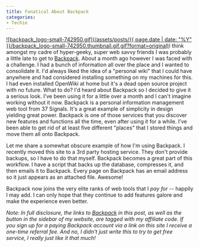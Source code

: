 ```yaml
---
title: Fanatical About Backpack
categories:
- Techie
---
```


[![backpack_logo-small-742950.gif](/assets/posts/{{ page.date | date: "%Y" }}/backpack_logo-small-742950.thumbnail.gif.gif?format=original)](http://backpackit.com/?referrer=BP9FLFJ)I think amongst my cadre of hyper-geeky, super web savvy friends I was probably a little late to get to [Backpack](http://backpackit.com/?referrer=BP9FLFJ). About a month ago however I was faced with a challenge. I had a bunch of information all over the place and I wanted to consolidate it. I'd always liked the idea of a "personal wiki" that I could have anywhere and had considered installing something on my machines for this. I had even installed OpenWiki at home but it's a dead open source project with no future. What to do? I'd heard about Backpack so I decided to give it a serious look. I've been using it for a little over a month and I can't imagine working without it now.
Backpack is a personal information management web tool from 37 Signals. It's a great example of simplicity in design yielding great power. Backpack is one of those services that you discover new features and functions all the time, even after using it for a while. I've been able to get rid of at least five different "places" that I stored things and move them all onto Backpack.

Let me share a somewhat obscure example of how I'm using Backpack. I recently moved this site to a 3rd party hosting service. They don't provide backups, so I have to do that myself. Backpack becomes a great part of this workflow. I have a script that backs up the database, compresses it, and then emails it to Backpack. Every page on Backpack has an email address so it just appears as an attached file. Awesome!

Backpack now joins the very elite ranks of web tools that I _pay for_ -- happily I may add. I can only hope that they continue to add features galore and make the experience even better.

_Note: In full disclosure, the links to [Backpack](http://backpackit.com/?referrer=BP9FLFJ) in this post, as well as the button in the sidebar of my website, are tagged with my affiliate code. If you sign up for a paying Backpack account via a link on this site I receive a one-time referral fee. And no, I didn't just write this to try to get free service, I really just like it that much!_
